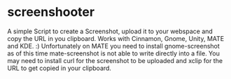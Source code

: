 # screenshooter
A simple Script to create a Screenshot, upload it to your webspace and copy the URL in you clipboard.
Works with Cinnamon, Gnome, Unity, MATE and KDE. :)
Unfortunately on MATE you need to install gnome-screenshot as of this time mate-screenshot is not able to write directly into a file.
You may need to install curl for the screenshot to be uploaded and xclip for the URL to get copied in your clipboard.
